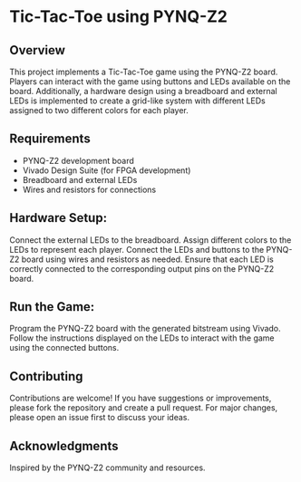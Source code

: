 # Tic-Tac-Toe using PYNQ-Z2

## Overview
This project implements a Tic-Tac-Toe game using the PYNQ-Z2 board. Players can interact with the game using buttons and LEDs available on the board. Additionally, a hardware design using a breadboard and external LEDs is implemented to create a grid-like system with different LEDs assigned to two different colors for each player.

## Requirements
- PYNQ-Z2 development board
- Vivado Design Suite (for FPGA development)
- Breadboard and external LEDs
- Wires and resistors for connections

## Hardware Setup:
Connect the external LEDs to the breadboard.
Assign different colors to the LEDs to represent each player.
Connect the LEDs and buttons to the PYNQ-Z2 board using wires and resistors as needed.
Ensure that each LED is correctly connected to the corresponding output pins on the PYNQ-Z2 board.

## Run the Game:
Program the PYNQ-Z2 board with the generated bitstream using Vivado.
Follow the instructions displayed on the LEDs to interact with the game using the connected buttons.

## Contributing
Contributions are welcome! If you have suggestions or improvements, please fork the repository and create a pull request. For major changes, please open an issue first to discuss your ideas.

## Acknowledgments
Inspired by the PYNQ-Z2 community and resources.
